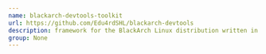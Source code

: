 ```yaml
---
name: blackarch-devtools-toolkit
url: https://github.com/Edu4rdSHL/blackarch-devtools
description: framework for the BlackArch Linux distribution written in Rust. URL : https://github.com/Edu4rdSHL/blackarch-devtools Groups : None
group: None
---
```

